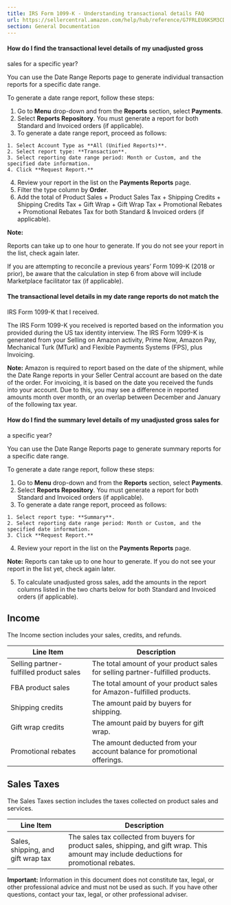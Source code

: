 ```yaml
---
title: IRS Form 1099-K - Understanding transactional details FAQ
url: https://sellercentral.amazon.com/help/hub/reference/G7FRLEU6KSM3CDEJ
section: General Documentation
---
```


#### How do I find the transactional level details of my unadjusted gross
sales for a specific year?

You can use the Date Range Reports page to generate individual transaction
reports for a specific date range.

To generate a date range report, follow these steps:  

  1. Go to **Menu** drop-down and from the **Reports** section, select **Payments**.
  2. Select **Reports Repository**. You must generate a report for both Standard and Invoiced orders (if applicable).
  3. To generate a date range report, proceed as follows:  

    1. Select Account Type as **All (Unified Reports)**.
    2. Select report type: **Transaction**.
    3. Select reporting date range period: Month or Custom, and the specified date information.
    4. Click **Request Report.**
  4. Review your report in the list on the **Payments Reports** page.
  5. Filter the type column by **Order**.
  6. Add the total of Product Sales + Product Sales Tax + Shipping Credits + Shipping Credits Tax + Gift Wrap + Gift Wrap Tax + Promotional Rebates + Promotional Rebates Tax for both Standard & Invoiced orders (if applicable).

**Note:**

Reports can take up to one hour to generate. If you do not see your report in
the list, check again later.

If you are attempting to reconcile a previous years’ Form 1099-K (2018 or
prior), be aware that the calculation in step 6 from above will include
Marketplace facilitator tax (if applicable).

#### The transactional level details in my date range reports do not match the
IRS Form 1099-K that I received.

The IRS Form 1099-K you received is reported based on the information you
provided during the US tax identity interview. The IRS Form 1099-K is
generated from your Selling on Amazon activity, Prime Now, Amazon Pay,
Mechanical Turk (MTurk) and Flexible Payments Systems (FPS), plus Invoicing.

**Note:** Amazon is required to report based on the date of the shipment,
while the Date Range reports in your Seller Central account are based on the
date of the order. For invoicing, it is based on the date you received the
funds into your account. Due to this, you may see a difference in reported
amounts month over month, or an overlap between December and January of the
following tax year.

#### How do I find the summary level details of my unadjusted gross sales for
a specific year?

You can use the Date Range Reports page to generate summary reports for a
specific date range.

To generate a date range report, follow these steps:  

  1. Go to **Menu** drop-down and from the **Reports** section, select **Payments**.
  2. Select **Reports Repository**. You must generate a report for both Standard and Invoiced orders (if applicable).
  3. To generate a date range report, proceed as follows:  

    1. Select report type: **Summary**.
    2. Select reporting date range period: Month or Custom, and the specified date information.
    3. Click **Request Report.**
  4. Review your report in the list on the **Payments Reports** page.

**Note:** Reports can take up to one hour to generate. If you do not see your
report in the list yet, check again later.

  5. To calculate unadjusted gross sales, add the amounts in the report columns listed in the two charts below for both Standard and Invoiced orders (if applicable).

## Income

The Income section includes your sales, credits, and refunds.

Line Item | Description  
---|---  
Selling partner-fulfilled product sales | The total amount of your product sales for selling partner-fulfilled products.  
FBA product sales | The total amount of your product sales for Amazon-fulfilled products.  
Shipping credits | The amount paid by buyers for shipping.  
Gift wrap credits | The amount paid by buyers for gift wrap.  
Promotional rebates | The amount deducted from your account balance for promotional offerings.  
  
## Sales Taxes

The Sales Taxes section includes the taxes collected on product sales and
services.

Line Item | Description  
---|---  
Sales, shipping, and gift wrap tax | The sales tax collected from buyers for product sales, shipping, and gift wrap. This amount may include deductions for promotional rebates.  
  
**Important:** Information in this document does not constitute tax, legal, or
other professional advice and must not be used as such. If you have other
questions, contact your tax, legal, or other professional adviser.

